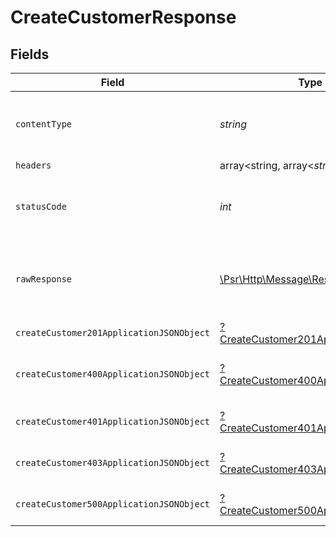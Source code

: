 # CreateCustomerResponse


## Fields

| Field                                                                                                        | Type                                                                                                         | Required                                                                                                     | Description                                                                                                  |
| ------------------------------------------------------------------------------------------------------------ | ------------------------------------------------------------------------------------------------------------ | ------------------------------------------------------------------------------------------------------------ | ------------------------------------------------------------------------------------------------------------ |
| `contentType`                                                                                                | *string*                                                                                                     | :heavy_check_mark:                                                                                           | HTTP response content type for this operation                                                                |
| `headers`                                                                                                    | array<string, array<*string*>>                                                                               | :heavy_minus_sign:                                                                                           | N/A                                                                                                          |
| `statusCode`                                                                                                 | *int*                                                                                                        | :heavy_check_mark:                                                                                           | HTTP response status code for this operation                                                                 |
| `rawResponse`                                                                                                | [\Psr\Http\Message\ResponseInterface](https://www.php-fig.org/psr/psr-7/#33-psrhttpmessageresponseinterface) | :heavy_minus_sign:                                                                                           | Raw HTTP response; suitable for custom response parsing                                                      |
| `createCustomer201ApplicationJSONObject`                                                                     | [?CreateCustomer201ApplicationJSON](../../models/operations/CreateCustomer201ApplicationJSON.md)             | :heavy_minus_sign:                                                                                           | Created                                                                                                      |
| `createCustomer400ApplicationJSONObject`                                                                     | [?CreateCustomer400ApplicationJSON](../../models/operations/CreateCustomer400ApplicationJSON.md)             | :heavy_minus_sign:                                                                                           | Error response for validation                                                                                |
| `createCustomer401ApplicationJSONObject`                                                                     | [?CreateCustomer401ApplicationJSON](../../models/operations/CreateCustomer401ApplicationJSON.md)             | :heavy_minus_sign:                                                                                           | General error response                                                                                       |
| `createCustomer403ApplicationJSONObject`                                                                     | [?CreateCustomer403ApplicationJSON](../../models/operations/CreateCustomer403ApplicationJSON.md)             | :heavy_minus_sign:                                                                                           | General error response                                                                                       |
| `createCustomer500ApplicationJSONObject`                                                                     | [?CreateCustomer500ApplicationJSON](../../models/operations/CreateCustomer500ApplicationJSON.md)             | :heavy_minus_sign:                                                                                           | General error response                                                                                       |
